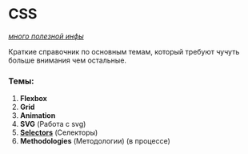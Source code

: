 # CSS

[_много полезной инфы_](https://habr.com/ru/articles/698350/ "Habr статья")

Краткие справочник по основным темам, который требуют чучуть больше внимания чем остальные.

### Темы:

1. **Flexbox**
2. **Grid**
3. **Animation**
4. **SVG** (Работа с svg)
5. [**Selectors**](https://code.tutsplus.com/ru/tutorials/the-30-css-selectors-you-must-memorize--net-16048 "надо будет перенести") (Селекторы)
6. **Methodologies** (Методологии) (в процессе)
